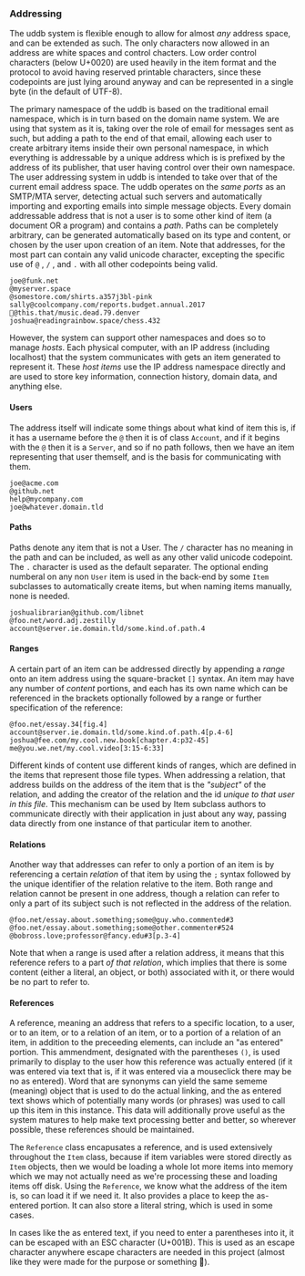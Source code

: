 ### Addressing

The uddb system is flexible enough to allow for almost *any* address space, and can be extended as such.  The only characters now allowed in an address are white spaces and control chacters.  Low order control characters (below U+0020) are used heavily in the item format and the protocol to avoid having reserved printable characters, since these codepoints are just lying around anyway and can be represented in a single byte (in the default of UTF-8).

The primary namespace of the uddb is based on the traditional email namespace, which is in turn based on the domain name system.  We are using that system as it is, taking over the role of email for messages sent as such, but adding a path to the end of that email, allowing each user to create arbitrary items inside their own personal namespace, in which everything is addressable by a unique address which is is prefixed by the address of its publisher, that user having control over their own namespace.  The user addressing system in uddb is intended to take over that of the current email address space.  The uddb operates on the *same ports* as an SMTP/MTA server, detecting actual such servers and automatically importing and exporting emails into simple message objects.  Every domain addressable address that is not a user is to some other kind of item (a document OR a program) and contains a *path*.  Paths can be completely arbitrary, can be generated automatically based on its type and content, or chosen by the user upon creation of an item.  Note that addresses, for the most part can contain any valid unicode character, excepting the specific use of `@` , `/` , and `.` with all other codepoints being valid.

	joe@funk.net
	@myserver.space
	@somestore.com/shirts.a357j3bl-pink
	sally@coolcompany.com/reports.budget.annual.2017
	🙇@this.that/music.dead.79.denver
	joshua@readingrainbow.space/chess.432

However, the system can support other namespaces and does so to manage *hosts*.  Each physical computer, with an IP address (including localhost) that the system communicates with gets an item generated to represent it.  These *host items* use the IP address namespace directly and are used to store key information, connection history, domain data, and anything else.

#### Users

The address itself will indicate some things about what kind of item this is, if it has a username before the `@` then it is of class `Account`, and if it begins with the `@` then it is a `Server`, and so if no path follows, then we have an item representing that user themself, and is the basis for communicating with them.

	joe@acme.com
	@github.net
	help@mycompany.com
	joe@whatever.domain.tld

#### Paths

Paths denote any item that is not a User.  The `/` character has no meaning in the path and can be included, as well as any other valid unicode codepoint.  The `.` character is used as the default separater.  The optional ending numberal on any non `User` item is used in the back-end by some `Item` subclasses to automatically create items, but when naming items manually, none is needed.

	joshualibrarian@github.com/libnet
	@foo.net/word.adj.zestilly
	account@server.ie.domain.tld/some.kind.of.path.4

#### Ranges

A certain part of an item can be addressed directly by appending a *range* onto an item address using the square-bracket `[]` syntax.  An item may have any number of *content*  portions, and each has its own name which can be referenced in the brackets optionally followed by a range or further specification of the reference:

	@foo.net/essay.34[fig.4]
	account@server.ie.domain.tld/some.kind.of.path.4[p.4-6]
	joshua@fee.com/my.cool.new.book[chapter.4:p32-45]
	me@you.we.net/my.cool.video[3:15-6:33]

Different kinds of content use different kinds of ranges, which are defined in the items that represent those file types.  When addressing a relation, that address builds on the address of the item that is the *"subject"* of the relation, and adding the creator of the relation and the id *unique to that user in this file*.  This mechanism can be used by Item subclass authors to communicate directly with their application in just about any way, passing data directly from one instance of that particular item to another.


#### Relations

Another way that addresses can refer to only a portion of an item is by referencing a certain *relation* of that item by using the `;` syntax followed by the unique identifier of the relation relative to the item.  Both range and relation cannot be present in one address, though a relation can refer to only a part of its subject such is not reflected in the address of the relation.

	@foo.net/essay.about.something;some@guy.who.commented#3
	@foo.net/essay.about.something;some@other.commenter#524
	@bobross.love;professor@fancy.edu#3[p.3-4]
	
Note that when a range is used after a relation address, it means that this reference refers to a part *of that relation*, which implies that there is some content (either a literal, an object, or both) associated with it, or there would be no part to refer to.
	
#### References 
 
A reference, meaning an address that refers to a specific location, to a user, or to an item, or to a relation of an item, or to a portion of a relation of an item, in addition to the preceeding elements, can include an "as entered" portion.  This ammendment, designated with the parentheses `()`, is used primarily to display to the user how this reference was actually entered (if it was entered via text that is, if it was entered via a mouseclick there may be no as entered).  Word that are synonyms can yield the same sememe (meaning) object that is used to do the actual linking, and the as entered text shows which of potentially many words (or phrases) was used to call up this item in this instance.  This data will additionally prove useful as the system matures to help make text processing better and better, so wherever possible, these references should be maintained.

The `Reference` class encapusates a reference, and is used extensively throughout the `Item` class, because if item variables were stored directly as `Item` objects, then we would be loading a whole lot more items into memory which we may not actually need as we're processing these and loading items off disk.  Using the `Reference`, we know what the address of the item is, so can load it if we need it.  It also provides a place to keep the as-entered portion.  It can also store a literal string, which is used in some cases.

In cases like the as entered text, if you need to enter a parentheses into it, it can be escaped with an ESC character (U+001B).  This is used as an escape character anywhere escape characters are needed in this project (almost like they were made for the purpose or something 🤔).